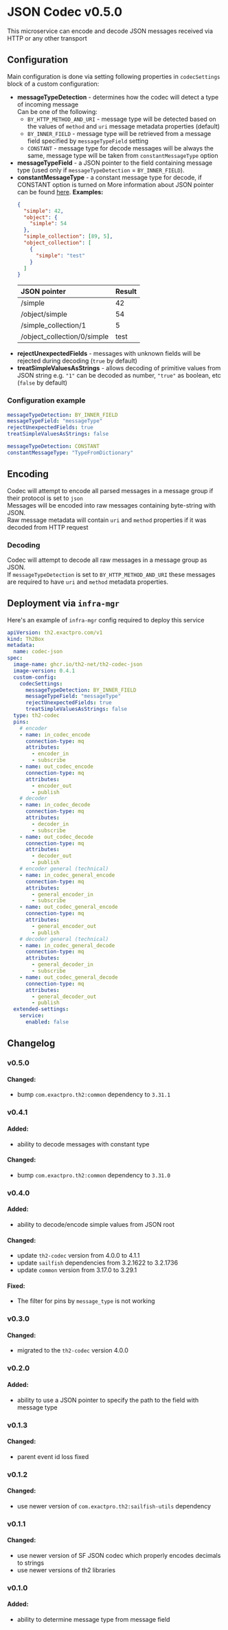 # JSON Codec v0.5.0

This microservice can encode and decode JSON messages received via HTTP or any other transport

## Configuration

Main configuration is done via setting following properties in `codecSettings` block of a custom configuration:

+ **messageTypeDetection** - determines how the codec will detect a type of incoming message  
  Can be one of the following:
    + `BY_HTTP_METHOD_AND_URI` - message type will be detected based on the values of `method` and `uri` message metadata properties (default)
    + `BY_INNER_FIELD` - message type will be retrieved from a message field specified by `messageTypeField` setting
    + `CONSTANT` - message type for decode messages will be always the same, message type will be taken from `constantMessageType` option
+ **messageTypeField** - a JSON pointer to the field containing message type (used only if `messageTypeDetection` = `BY_INNER_FIELD`).
+ **constantMessageType** - a constant message type for decode, if CONSTANT option is turned on
  More information about JSON pointer can be found [here](https://datatracker.ietf.org/doc/html/draft-ietf-appsawg-json-pointer-03#section-2).
  **Examples:**
  ```json
  {
    "simple": 42,
    "object": {
      "simple": 54
    },
    "simple_collection": [89, 5],
    "object_collection": [
      {
        "simple": "test"
      }
    ]
  }
  ```
  |JSON pointer|Result|
  |:---|:---|
  |/simple|42|
  |/object/simple|54|
  |/simple_collection/1|5|
  |/object_collection/0/simple|test|
+ **rejectUnexpectedFields** - messages with unknown fields will be rejected during decoding (`true` by default)
+ **treatSimpleValuesAsStrings** - allows decoding of primitive values from JSON string e.g. `"1"` can be decoded as number, `"true"` as boolean, etc (`false` by default)

### Configuration example

```yaml
messageTypeDetection: BY_INNER_FIELD
messageTypeField: "messageType"
rejectUnexpectedFields: true
treatSimpleValuesAsStrings: false
```

```yaml
messageTypeDetection: CONSTANT
constantMessageType: "TypeFromDictionary"
```

## Encoding

Codec will attempt to encode all parsed messages in a message group if their protocol is set to `json`  
Messages will be encoded into raw messages containing byte-string with JSON.  
Raw message metadata will contain `uri` and `method` properties if it was decoded from HTTP request

### Decoding

Codec will attempt to decode all raw messages in a message group as JSON.  
If `messageTypeDetection` is set to `BY_HTTP_METHOD_AND_URI` these messages are required to have `uri` and `method` metadata properties.

## Deployment via `infra-mgr`

Here's an example of `infra-mgr` config required to deploy this service

```yaml
apiVersion: th2.exactpro.com/v1
kind: Th2Box
metadata:
  name: codec-json
spec:
  image-name: ghcr.io/th2-net/th2-codec-json
  image-version: 0.4.1
  custom-config:
    codecSettings:
      messageTypeDetection: BY_INNER_FIELD
      messageTypeField: "messageType"
      rejectUnexpectedFields: true
      treatSimpleValuesAsStrings: false
  type: th2-codec
  pins:
    # encoder
    - name: in_codec_encode
      connection-type: mq
      attributes:
        - encoder_in
        - subscribe
    - name: out_codec_encode
      connection-type: mq
      attributes:
        - encoder_out
        - publish
    # decoder
    - name: in_codec_decode
      connection-type: mq
      attributes:
        - decoder_in
        - subscribe
    - name: out_codec_decode
      connection-type: mq
      attributes:
        - decoder_out
        - publish
    # encoder general (technical)
    - name: in_codec_general_encode
      connection-type: mq
      attributes:
        - general_encoder_in
        - subscribe
    - name: out_codec_general_encode
      connection-type: mq
      attributes:
        - general_encoder_out
        - publish
    # decoder general (technical)
    - name: in_codec_general_decode
      connection-type: mq
      attributes:
        - general_decoder_in
        - subscribe
    - name: out_codec_general_decode
      connection-type: mq
      attributes:
        - general_decoder_out
        - publish
  extended-settings:
    service:
      enabled: false
```

## Changelog

### v0.5.0

#### Changed:

* bump `com.exactpro.th2:common` dependency to `3.31.1`

### v0.4.1

#### Added:

* ability to decode messages with constant type

#### Changed:

* bump `com.exactpro.th2:common` dependency to `3.31.0`

### v0.4.0

#### Added:

* ability to decode/encode simple values from JSON root

#### Changed:

* update `th2-codec` version from 4.0.0 to 4.1.1
* update `sailfish` dependencies from 3.2.1622 to 3.2.1736
* update `common` version from 3.17.0 to 3.29.1

#### Fixed:

* The filter for pins by `message_type` is not working

### v0.3.0

#### Changed:

* migrated to the `th2-codec` version 4.0.0

### v0.2.0

#### Added:

* ability to use a JSON pointer to specify the path to the field with message type

### v0.1.3

#### Changed:

* parent event id loss fixed

### v0.1.2

#### Changed:

* use newer version of `com.exactpro.th2:sailfish-utils` dependency

### v0.1.1

#### Changed:

* use newer version of SF JSON codec which properly encodes decimals to strings
* use newer versions of th2 libraries

### v0.1.0

#### Added:

* ability to determine message type from message field
